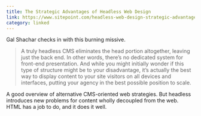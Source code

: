 ```yaml
---
title: The Strategic Advantages of Headless Web Design
link: https://www.sitepoint.com/headless-web-design-strategic-advantage/
category: linked
---
```


Gal Shachar checks in with this burning missive.

> A truly headless CMS eliminates the head portion altogether, leaving just the back end. In other
> words, there’s no dedicated system for front-end presentation. And while you might initially
> wonder if this type of structure might be to your disadvantage, it’s actually the best way to
> display content to your site visitors on all devices and interfaces, putting your agency in the
> best possible position to scale.

A good overview of alternative CMS-oriented web strategies. But headless introduces new problems
for content wholly decoupled from the web. HTML has a job to do, and it does it well.
